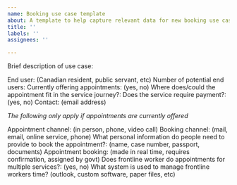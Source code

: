 ```yaml
---
name: Booking use case template
about: A template to help capture relevant data for new booking use cases.
title: ''
labels: ''
assignees: ''

---
```


Brief description of use case: 

End user: (Canadian resident, public servant, etc)
Number of potential end users: 
Currently offering appointments: (yes, no)
Where does/could the appointment fit in the service journey?:
Does the service require payment?: (yes, no)
Contact: (email address)

*The following only apply if appointments are currently offered*

Appointment channel: (in person, phone, video call)
Booking channel: (mail, email, online service, phone)
What personal information do people need to provide to book the appointment?: (name, case number, passport, documents)
Appointment booking: (made in real time, requires confirmation, assigned by govt)
Does frontline worker do appointments for multiple services?: (yes, no)
What system is used to manage frontline workers time? (outlook, custom software, paper files, etc)
